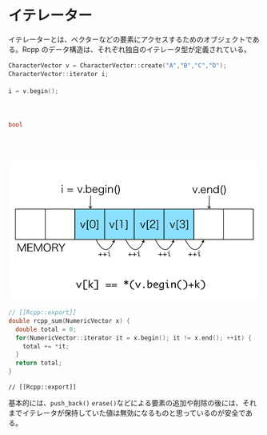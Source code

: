 # イテレーター

イテレーターとは、ベクターなどの要素にアクセスするためのオブジェクトである。Rcpp のデータ構造は、それぞれ独自のイテレータ型が定義されている。



```cpp
CharacterVector v = CharacterVector::create("A","B","C","D");
CharacterVector::iterator i;

i = v.begin();



bool 





```
![](iterator.png)

```cpp
// [[Rcpp::export]]
double rcpp_sum(NumericVector x) {
  double total = 0;
  for(NumericVector::iterator it = x.begin(); it != x.end(); ++it) {
    total += *it;
  }
  return total;
}
```

```
// [[Rcpp::export]]

```


基本的には、`push_back()` `erase()`などによる要素の追加や削除の後には、それまでイテレータが保持していた値は無効になるものと思っているのが安全である。


